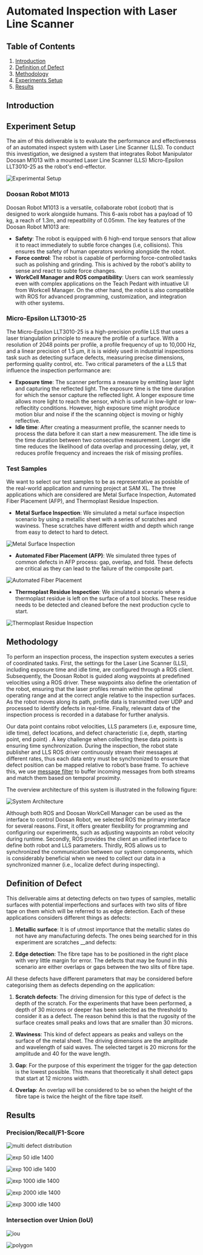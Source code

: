 # Automated Inspection with Laser Line Scanner

## Table of Contents

1. [Introduction](#introduction)
1. [Definition of Defect](#definition-of-defect)
1. [Methodology](#methodology)
1. [Experiments Setup](#experiment-setup)
1. [Results](#results)

## Introduction

## Experiment Setup
The aim of this deliverable is to evaluate the performance and effectiveness of an automated inspect system with Laser Line Scanner (LLS). To conduct this investigation, we designed  a system that integrates Robot Manipulator Doosan M1013 with a mounted Laser Line Scanner (LLS) Micro-Epsilon LLT3010-25 as the robot's end-effector.

![Experimental Setup](./assets/experimental_setup.png)

### Doosan Robot M1013
Doosan Robot M1013 is a versatile, collaborate robot (cobot) that is designed to work alongside humans. This 6-axis robot has a payload of 10 kg, a reach of 1.3m, and repeatbility of 0.05mm. The key features of the Doosan Robot M1013 are:

- **Safety**: The robot is equipped with 6 high-end torque sensors that allow it to react immediately to subtle force changes (i.e, collisions). This ensures the safety of human operators working alongside the robot.
- **Force control**: The robot is capable of performing force-controlled tasks such as polishing and grinding. This is achived by the robot's ability to sense and react to subte force changes.
- **WorkCell Manager and ROS compatibility**: Users can work seamlessly even with complex applications on the Teach Pedant with intuative UI from Workcell Manager. On the other hand, the robot is also compatible with ROS for advanced programming, customization, and integration with other systems. 


### Micro-Epsilon LLT3010-25
The Micro-Epsilon LLT3010-25 is a high-precision profile LLS that uses a laser triangulation principle to meaure the profile of a surface. With a resolution of 2048 points per profile, a profile frequency of up to 10,000 Hz, and a linear precision of 1.5 µm, it is is widely used in industrial inspections task such as detecting surface defects, measuring precise dimensions, performing quality control, etc. Two critical parameters of the a LLS that influence the inspection performance are:

- **Exposure time**: The scanner performs a measure by emitting laser light and capturing the reflected light. The exposure time is the time duration for which the sensor capture the reflected light. A longer exposure time allows more light to reach the sensor, which is useful in low-light or low-reflecitity conditions. However, high exposure time might produce motion blur and noise if the the scanning object is moving or highly reflective.
- **Idle time**: After creating a measurment profile, the scanner needs to process the data before it can start a new measurement. The idle time is the time duration between two consecutive measurement. Longer idle time reduces the likelihood of data overlap and processing delay, yet, it reduces profile frequency and increaes the risk of missing profiles. 

###  Test Samples
We want to select our test samples to be as representative as posisble of the real-world application and running project at SAM XL. The three applications which are considered are Metal Surface Inspection, Automated Fiber Placement (AFP), and Thermoplast Residue Inspection.
    
- **Metal Surface Inspection**: We simulated a metal surface inspection scenario by using a metallic sheet with a series of scratches and waviness. These scratches have different width and depth which range from easy to detect to hard to detect. 

![Metal Surface Inspection](./assets/meta_scratch.png)

- **Automated Fiber Placement (AFP)**: We simulated three types of common defects in AFP process: gap, overlap, and fold. These defects are critical as they can lead to the failure of the composite part.

![Automated Fiber Placement](./assets/afp_inspect.png)

- **Thermoplast Residue Inspection**: We simulated a scenario where a thermoplast residue is left on the surface of a tool blocks. These residue needs to be detected and cleaned before the next production cycle to start.

![Thermoplast Residue Inspection](./assets/thermo_residue.png)

## Methodology
To perform an inspection process, the inspection system executes a series of coordinated tasks. First, the settings for the Laser Line Scanner (LLS), including exposure time and idle time, are configured through a ROS client. Subsequently, the Doosan Robot is guided along waypoints at predefined velocities using a ROS driver. These waypoints also define the orientation of the robot, ensuring that the laser profiles remain within the optimal operating range and at the correct angle relative to the inspection surfaces.  As the robot moves along its path, profile data is transmitted over UDP and processed to identify defects in real-time. Finally, relevant data of the inspection process is recorded in a database for further analysis.   

Our data point contains robot velocities, LLS parameters (i.e, exposure time, idle time), defect locations, and defect characteristic (i.e, depth, starting point, end point) . A key challenge when collecting these data points is ensuring time synchronization. During the inspection, the robot state publisher and LLS ROS driver continuously stream their messages at different rates, thus each data entry must be synchronized to ensure that defect position can be mapped relative to robot’s base frame.  To achieve this, we use [message filter](http://wiki.ros.org/message_filters) to buffer incoming messages from both streams and match them based on temporal proximity. 

The overview architecture of this system is illustrated in the following figure:

![System Architecture](./assets/system_design.png)

Although both ROS and Doosan WorkCell Manager can be used as the interface to control Doosan Robot, we selected  ROS the primary interface for several reasons. First, it offers greater flexibility for programming and configuring our experiments, such as adjusting waypoints an robot velocity during runtime. Secondly, ROS provides the client an unified interface to define both robot and LLS parameters. Thirdly, ROS allows us to synchronized the communication between our system components, which is considerably beneficial when we need to collect our data in a synchronized manner (i.e., localize defect during inspecting).

## Definition of Defect
This deliverable aims at detecting defects on two types of samples, metallic surfaces with potential imperfections and surfaces with two slits of fibre tape on them which will be referred to as edge detection. Each of these applications considers different things as defects:

1. __Metallic surface__: It is of utmost importance that the metallic slates do not have any manufacturing defects. The ones being searched for in this experiment are scratches __and defects:

1. __Edge detection__: The fibre tape has to be positioned in the right place with very little margin for error. The defects that may be found in this scenario are either overlaps or gaps between the two slits of fibre tape.

All these defects have different parameters that may be considered before categorising them as defects depending on the application:

1. __Scratch defects__: The driving dimension for this type of defect is the depth of the scratch. For the experiments that have been performed, a depth of 30 microns or deeper has been selected as the threshold to consider it as a defect. The reason behind this is that the rugosity of the surface creates small peaks and lows that are smaller than 30 microns.

1. __Waviness__: This kind of defect appears as peaks and valleys on the surface of the metal sheet. The driving dimensions are the amplitude and wavelength of said waves. The selected target is 20 microns for the amplitude and 40 for the wave length.

1. __Gap__: For the purpose of this experiment the trigger for the gap detection is the lowest possible. This means that theoretically it shall detect gaps that start at 12 microns width.

1. __Overlap__: An overlap will be considered to be so when the height of the fibre tape is twice the height of the fibre tape itself.

## Results

### Precision/Recall/F1-Score
![multi defect distribution](./assets/multi_defects_distribution.png)

![exp 50 idle 1400](./assets/exp_50_idle_1400.png) 

![exp 100 idle 1400](./assets/exp_100_idle_1400.png)

![exp 1000 idle 1400](./assets/exp_1000_idle_1400.png)

![exp 2000 idle 1400](./assets/exp_2000_idle_1400.png)

![exp 3000 idle 1400](./assets/exp_3000_idle_1400.png)

### Intersection over Union (IoU)
![iou](./assets/IOU_eval.png)

![polygon](./assets/polygon_localization.png)